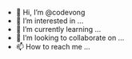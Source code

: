 - 👋 Hi, I’m @codevong
- 👀 I’m interested in ...
- 🌱 I’m currently learning ...
- 💞️ I’m looking to collaborate on ...
- 📫 How to reach me ...

<!---
codevong/codevong is a ✨ special ✨ repository because its `README.md` (this file) appears on your GitHub profile.
You can click the Preview link to take a look at your changes.
--->
